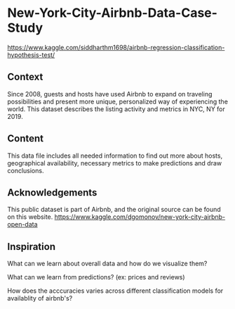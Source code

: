 # New-York-City-Airbnb-Data-Case-Study

https://www.kaggle.com/siddharthm1698/airbnb-regression-classification-hypothesis-test/


## Context
Since 2008, guests and hosts have used Airbnb to expand on traveling possibilities and present more unique, personalized way of experiencing the world. This dataset describes the listing activity and metrics in NYC, NY for 2019.

## Content
This data file includes all needed information to find out more about hosts, geographical availability, necessary metrics to make predictions and draw conclusions.

## Acknowledgements
This public dataset is part of Airbnb, and the original source can be found on this website.
https://www.kaggle.com/dgomonov/new-york-city-airbnb-open-data

## Inspiration
What can we learn about overall data and how do we visualize them?

What can we learn from predictions? (ex:  prices and reviews)

How does the acccuracies varies across different classification models for availablity of airbnb's?
